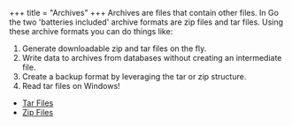 +++
title = "Archives"
+++
Archives are files that contain other files.  In Go the two 
'batteries included' archive formats are zip files and 
tar files.  Using these archive formats you can do things like:

1. Generate downloadable zip and tar files on the fly.
2. Write data to archives from databases without creating an intermediate file.
3. Create a backup format by leveraging the tar or zip structure.
4. Read tar files on Windows!

* [Tar Files](tarfiles)
* [Zip Files](zipfiles)



